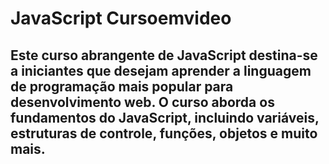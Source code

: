 # JavaScript Cursoemvideo
 Este curso abrangente de JavaScript destina-se a iniciantes que desejam aprender a linguagem de programação mais popular para desenvolvimento web. O curso aborda os fundamentos do JavaScript, incluindo variáveis, estruturas de controle, funções, objetos e muito mais.
--------------------------------------------------------------------------------------------
